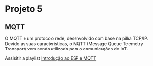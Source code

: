 # Projeto 5

## MQTT

O MQTT é um protocolo rede, desenvolvido com base na pilha TCP/IP. Devido as suas caracteristicas, o MQTT (Message Queue Telemetry Transport) vem sendo utilizado para a comunicações de IoT.



Assisitir a playlist
[Introdução ao ESP e MQTT](https://www.youtube.com/playlist?list=PL7CjOZ3q8fMe6DxojEFuDx4BP0qbbpKtP)
